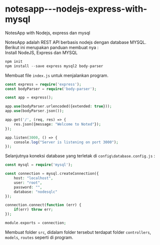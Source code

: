 # notesapp---nodejs-express-with-mysql
NotesApp with Nodejs, express dan mysql

NotesApp adalah REST API berbasis nodejs dengan database MYSQL. 
Berikut ini merupakan panduan membuat nya :
<br>
Install NodeJS, Express dan MYSQL
```php
npm init
npm install --save express mysql2 body-parser
```
Membuat file `index.js` untuk menjalankan program.

```php
const express = require('express');
const bodyParser = require('body-parser');

const app = express();

app.use(bodyParser.urlencoded({extended: true}));
app.use(bodyParser.json());

app.get('/', (req, res) => {
    res.json({message: "Welcome to Noted"});
});

app.listen(3000, () => {
    console.log("Server is listening on port 3000");
});
```
Selanjutnya koneksi database yang terletak di `config\database.config.js` :
```php
const mysql = require('mysql');

const connection = mysql.createConnection({
    host: "localhost",
    user: "root",
    password: "",
    database: "nodesqlc"
});

connection.connect(function (err) {
    if(err) throw err;
});

module.exports = connection;
```
Membuat folder `src`, didalam folder tersebut terdapat folder `controllers`, `models`, `routes` seperti di program.

